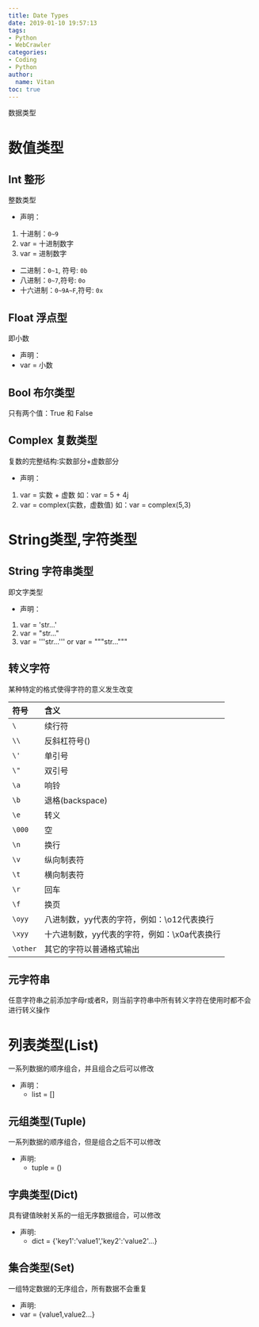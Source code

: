 ```yaml
---
title: Date Types
date: 2019-01-10 19:57:13
tags:
- Python
- WebCrawler
categories:
- Coding
- Python
author:
  name: Vitan
toc: true
---
```

数据类型
<!--more-->
# 数值类型
## Int 整形
整数类型
- 声明：
1. 十进制：`0~9`
2. var = 十进制数字
4. var = 进制数字
  - 二进制：`0~1`, 符号:  `0b`
  - 八进制：`0~7`,符号:  `0o`
  - 十六进制：`0~9A~F`,符号: `0x`

## Float 浮点型
即小数
- 声明：
- var = 小数

## Bool 布尔类型
只有两个值：True 和 False

## Complex 复数类型
复数的完整结构:实数部分+虚数部分 
-  声明：
1. var = 实数 + 虚数 如：var = 5 + 4j
2. var = complex(实数，虚数值) 如：var = complex(5,3) 

# String类型,字符类型
## String 字符串类型
即文字类型
- 声明：
1. var = 'str...'
2. var = "str..."
3. var = '''str...'''    or   var = """str..."""

## 转义字符
某种特定的格式使得字符的意义发生改变

|符号 |  含义 |
|:---|:---|
|`\` |续行符|
|`\\` |反斜杠符号(\)|
|`\'` |单引号|
|`\"` |双引号|
|`\a` |响铃|
|`\b` |退格(backspace)|
|`\e` |转义|
|`\000` |空|
|`\n` |换行|
|`\v` |纵向制表符|
|`\t` |横向制表符|
|`\r` |回车|
|`\f` |换页|
|`\oyy` |八进制数，yy代表的字符，例如：\o12代表换行|
|`\xyy` |十六进制数，yy代表的字符，例如：\x0a代表换行|
|`\other`| 其它的字符以普通格式输出|

## 元字符串
任意字符串之前添加字母r或者R，则当前字符串中所有转义字符在使用时都不会进行转义操作

# 列表类型(List)
一系列数据的顺序组合，并且组合之后可以修改
- 声明：
  - list = []

## 元组类型(Tuple)
一系列数据的顺序组合，但是组合之后不可以修改
- 声明:
   - tuple = ()

## 字典类型(Dict)
具有键值映射关系的一组无序数据组合，可以修改
- 声明:
   - dict = {'key1':'value1','key2':'value2'...}

## 集合类型(Set)
一组特定数据的无序组合，所有数据不会重复
- 声明:
- var = {value1,value2...}
